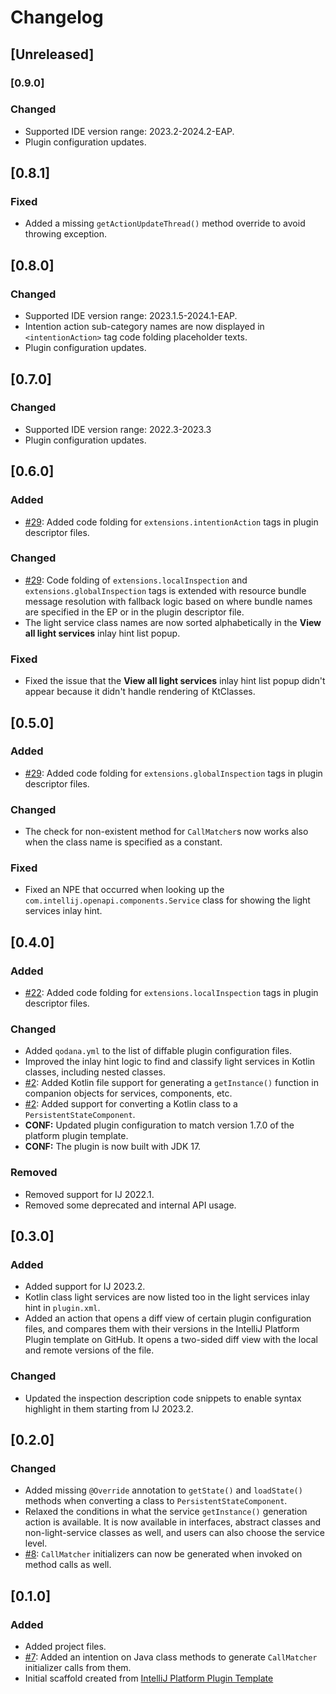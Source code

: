 <!-- Keep a Changelog guide -> https://keepachangelog.com -->

# Changelog

## [Unreleased]

### [0.9.0]
### Changed
- Supported IDE version range: 2023.2-2024.2-EAP.
- Plugin configuration updates.

## [0.8.1]
### Fixed
- Added a missing `getActionUpdateThread()` method override to avoid throwing exception.

## [0.8.0]
### Changed
- Supported IDE version range: 2023.1.5-2024.1-EAP.
- Intention action sub-category names are now displayed in `<intentionAction>` tag code folding placeholder texts.
- Plugin configuration updates.

## [0.7.0]
### Changed
- Supported IDE version range: 2022.3-2023.3
- Plugin configuration updates.

## [0.6.0]
### Added
- [#29](https://github.com/picimako/just-kitting/issues/29): Added code folding for `extensions.intentionAction` tags in plugin descriptor files.

### Changed
- [#29](https://github.com/picimako/just-kitting/issues/29): Code folding of `extensions.localInspection` and `extensions.globalInspection` tags
is extended with resource bundle message resolution with fallback logic based on where bundle names are specified in the EP or in the plugin descriptor file.
- The light service class names are now sorted alphabetically in the **View all light services** inlay hint list popup.

### Fixed
- Fixed the issue that the **View all light services** inlay hint list popup didn't appear because it didn't handle rendering of KtClasses.

## [0.5.0]
### Added
- [#29](https://github.com/picimako/just-kitting/issues/29): Added code folding for `extensions.globalInspection` tags in plugin descriptor files.

### Changed
- The check for non-existent method for `CallMatcher`s now works also when the class name is specified as a constant.

### Fixed
- Fixed an NPE that occurred when looking up the `com.intellij.openapi.components.Service` class for showing the light services inlay hint.

## [0.4.0]
### Added
- [#22](https://github.com/picimako/just-kitting/issues/22): Added code folding for `extensions.localInspection` tags in plugin descriptor files.

### Changed
- Added `qodana.yml` to the list of diffable plugin configuration files.
- Improved the inlay hint logic to find and classify light services in Kotlin classes, including nested classes.
- [#2](https://github.com/picimako/just-kitting/issues/2): Added Kotlin file support for generating a `getInstance()` function in companion objects for services, components, etc.
- [#2](https://github.com/picimako/just-kitting/issues/2): Added support for converting a Kotlin class to a `PersistentStateComponent`.
- **CONF:** Updated plugin configuration to match version 1.7.0 of the platform plugin template.
- **CONF:** The plugin is now built with JDK 17.

### Removed
- Removed support for IJ 2022.1.
- Removed some deprecated and internal API usage.

## [0.3.0]
### Added
- Added support for IJ 2023.2.
- Kotlin class light services are now listed too in the light services inlay hint in `plugin.xml`.
- Added an action that opens a diff view of certain plugin configuration files, and compares them with their versions
in the IntelliJ Platform Plugin template on GitHub. It opens a two-sided diff view with the local and remote versions of the file.

### Changed
- Updated the inspection description code snippets to enable syntax highlight in them starting from IJ 2023.2.

## [0.2.0]
### Changed
- Added missing `@Override` annotation to `getState()` and `loadState()` methods when converting a class to `PersistentStateComponent`.
- Relaxed the conditions in what the service `getInstance()` generation action is available.
It is now available in interfaces, abstract classes and non-light-service classes as well, and users can also choose the service level.
- [#8](https://github.com/picimako/just-kitting/issues/8): `CallMatcher` initializers can now be generated when invoked on method calls as well.

## [0.1.0]
### Added
- Added project files.
- [#7](https://github.com/picimako/just-kitting/issues/7): Added an intention on Java class methods to generate `CallMatcher`
    initializer calls from them.
- Initial scaffold created from [IntelliJ Platform Plugin Template](https://github.com/JetBrains/intellij-platform-plugin-template)
